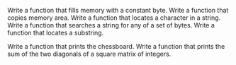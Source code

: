 Write a function that fills memory with a constant byte.
Write a function that copies memory area.
Write a function that locates a character in a string.
Write a function that searches a string for any of a set of bytes.
Write a function that locates a substring.

Write a function that prints the chessboard.
Write a function that prints the sum of the two diagonals of a square matrix of integers.
